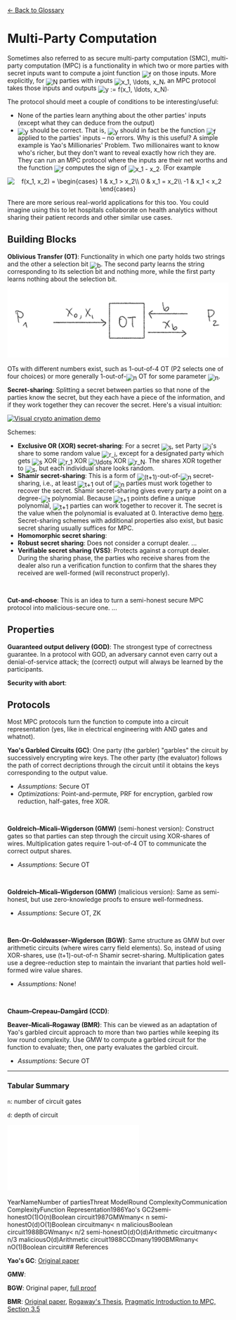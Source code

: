[← Back to Glossary](../glossary.md)

# Multi-Party Computation

Sometimes also referred to as secure multi-party computation (SMC), multi-party computation (MPC) is a functionality in which two or more parties with secret inputs want to compute a joint function <img alt="f" src="https://render.githubusercontent.com/render/math?math=f" style="transform: translateY(20%);" /> on those inputs. More explicitly, for <img alt="N" src="https://render.githubusercontent.com/render/math?math=N" style="transform: translateY(20%);" /> parties with inputs <img alt="x_1, \ldots, x_N" src="https://render.githubusercontent.com/render/math?math=x_1%2C%20%5Cldots%2C%20x_N" style="transform: translateY(20%);" />, an MPC protocol takes those inputs and outputs <img alt="y := f(x_1, \ldots, x_N)" src="https://render.githubusercontent.com/render/math?math=y%20%3A%3D%20f%28x_1%2C%20%5Cldots%2C%20x_N%29" style="transform: translateY(20%);" />.

The protocol should meet a couple of conditions to be interesting/useful:
* None of the parties learn anything about the other parties' inputs (except what they can deduce from the output)
* <img alt="y" src="https://render.githubusercontent.com/render/math?math=y" style="transform: translateY(20%);" /> should be correct. That is, <img alt="y" src="https://render.githubusercontent.com/render/math?math=y" style="transform: translateY(20%);" /> should in fact be the function <img alt="f" src="https://render.githubusercontent.com/render/math?math=f" style="transform: translateY(20%);" /> applied to the parties' inputs – no errors.
Why is this useful? A simple example is Yao's Millionaries' Problem. Two millionaires want to know who's richer, but they don't want to reveal exactly how rich they are. They can run an MPC protocol where the inputs are their net worths and the function <img alt="f" src="https://render.githubusercontent.com/render/math?math=f" style="transform: translateY(20%);" /> computes the sign of <img alt="x_1 - x_2" src="https://render.githubusercontent.com/render/math?math=x_1%20-%20x_2" style="transform: translateY(20%);" />. (For example

<p align="center"><img alt="f(x_1, x_2) = \begin{cases}
1 	& x_1 > x_2\\
0 	& x_1 = x_2\\
-1 	& x_1 < x_2
\end{cases}" src="https://render.githubusercontent.com/render/math?math=f%28x_1%2C%20x_2%29%20%3D%20%5Cbegin%7Bcases%7D%0A1%20%09%26%20x_1%20%3E%20x_2%5C%5C%0A0%20%09%26%20x_1%20%3D%20x_2%5C%5C%0A-1%20%09%26%20x_1%20%3C%20x_2%0A%5Cend%7Bcases%7D"/></p>

There are more serious real-world applications for this too. You could imagine using this to let hospitals collaborate on health analytics without sharing their patient records and other similar use cases.

## Building Blocks

**Oblivious Transfer (OT)**: Functionality in which one party holds two strings and the other a selection bit <img alt="b" src="https://render.githubusercontent.com/render/math?math=b" style="transform: translateY(20%);" />. The second party learns the string corresponding to its selection bit and nothing more, while the first party learns nothing about the selection bit.
![Diagram of the OT functionality](../img/OT.png)

OTs with different numbers exist, such as 1-out-of-4 OT (P2 selects one of four choices) or more generally 1-out-of-<img alt="n" src="https://render.githubusercontent.com/render/math?math=n" style="transform: translateY(20%);" /> OT for some parameter <img alt="n" src="https://render.githubusercontent.com/render/math?math=n" style="transform: translateY(20%);" />.

**Secret-sharing**: Splitting a secret between parties so that none of the parties know the secret, but they each have a piece of the information, and if they work together they can recover the secret. Here's a visual intuition:

<a title="Blokhead at English Wikipedia, Public domain, via Wikimedia Commons" href="https://commons.wikimedia.org/wiki/File:Visual_crypto_animation_demo.gif"><img width="256" alt="Visual crypto animation demo" src="https://upload.wikimedia.org/wikipedia/commons/0/0e/Visual_crypto_animation_demo.gif"></a>

Schemes:
* **Exclusive OR (XOR) secret-sharing**: For a secret <img alt="s" src="https://render.githubusercontent.com/render/math?math=s" style="transform: translateY(20%);" />, set Party <img alt="i" src="https://render.githubusercontent.com/render/math?math=i" style="transform: translateY(20%);" />'s share to some random value <img alt="r_i" src="https://render.githubusercontent.com/render/math?math=r_i" style="transform: translateY(20%);" />, except for a designated party which gets <img alt="s" src="https://render.githubusercontent.com/render/math?math=s" style="transform: translateY(20%);" /> XOR <img alt="r_1" src="https://render.githubusercontent.com/render/math?math=r_1" style="transform: translateY(20%);" /> XOR <img alt="\ldots" src="https://render.githubusercontent.com/render/math?math=%5Cldots" style="transform: translateY(20%);" /> XOR <img alt="r_N" src="https://render.githubusercontent.com/render/math?math=r_N" style="transform: translateY(20%);" />. The shares XOR together to <img alt="s" src="https://render.githubusercontent.com/render/math?math=s" style="transform: translateY(20%);" />, but each individual share looks random.
* **Shamir secret-sharing**: This is a form of <img alt="(t+1)" src="https://render.githubusercontent.com/render/math?math=%28t%2B1%29" style="transform: translateY(20%);" />-out-of-<img alt="n" src="https://render.githubusercontent.com/render/math?math=n" style="transform: translateY(20%);" /> secret-sharing, i.e., at least <img alt="t+1" src="https://render.githubusercontent.com/render/math?math=t%2B1" style="transform: translateY(20%);" /> out of <img alt="n" src="https://render.githubusercontent.com/render/math?math=n" style="transform: translateY(20%);" /> parties must work together to recover the secret. Shamir secret-sharing gives every party a point on a degree-<img alt="t" src="https://render.githubusercontent.com/render/math?math=t" style="transform: translateY(20%);" /> polynomial. Because <img alt="t+1" src="https://render.githubusercontent.com/render/math?math=t%2B1" style="transform: translateY(20%);" /> points define a unique polynomial, <img alt="t+1" src="https://render.githubusercontent.com/render/math?math=t%2B1" style="transform: translateY(20%);" /> parties can work together to recover it. The secret is the value when the polynomial is evaluated at 0. Interactive demo [here](./ShamirSS.ipynb).
Secret-sharing schemes with additional properties also exist, but basic secret sharing usually suffices for MPC.
* **Homomorphic secret sharing**:
* **Robust secret sharing**: Does not consider a corrupt dealer. ...
* **Verifiable secret sharing (VSS)**: Protects against a corrupt dealer. During the sharing phase, the parties who receive shares from the dealer also run a verification function to confirm that the shares they received are well-formed (will reconstruct properly).
<br/>

**Cut-and-choose**: This is an idea to turn a semi-honest secure MPC protocol into malicious-secure one. ...

## Properties

**Guaranteed output delivery (GOD)**: The strongest type of correctness guarantee. In a protocol with GOD, an adversary cannot even carry out a denial-of-service attack; the (correct) output will always be learned by the participants.

**Security with abort**:

## Protocols

Most MPC protocols turn the function to compute into a circuit representation (yes, like in electrical engineering with AND gates and whatnot).

**Yao's Garbled Circuits (GC)**: One party (the garbler) "garbles" the circuit by successively encrypting wire keys. The other party (the evaluator) follows the path of correct decriptions through the circuit until it obtains the keys corresponding to the output value.
* _Assumptions:_ Secure OT
* _Optimizations:_ Point-and-permute, PRF for encryption, garbled row reduction, half-gates, free XOR.
<br/>

**Goldreich–Micali–Wigderson (GMW)** (semi-honest version): Construct gates so that parties can step through the circuit using XOR-shares of wires. Multiplication gates require 1-out-of-4 OT to communicate the correct output shares.
* _Assumptions:_ Secure OT
<br/>

**Goldreich–Micali–Wigderson (GMW)** (malicious version): Same as semi-honest, but use zero-knowledge proofs to ensure well-formedness.
* _Assumptions:_ Secure OT, ZK
<br/>

**Ben-Or–Goldwasser–Wigderson (BGW)**: Same structure as GMW but over arithmetic circuits (where wires carry field elements). So, instead of using XOR-shares, use (t+1)-out-of-n Shamir secret-sharing. Multiplication gates use a degree-reduction step to maintain the invariant that parties hold well-formed wire value shares.
* _Assumptions:_ None!
<br/>

**Chaum–Crepeau–Damgård (CCD)**:

**Beaver–Micali–Rogaway (BMR)**: This can be viewed as an adaptation of Yao's garbled circuit approach to more than two parties while keeping its low round complexity. Use GMW to compute a garbled circuit for the function to evaluate; then, one party evaluates the garbled circuit.
* _Assumptions:_ Secure OT
<hr/>

### Tabular Summary

`n`: number of circuit gates

`d`: depth of circuit

<embed type="text/html" src="../src/subareas/table.html"></embed>

YearNameNumber of partiesThreat ModelRound ComplexityCommunication ComplexityFunction Representation1986Yao's GC2semi-honestO(1)O(n)Boolean circuit1987GMWmany< n semi-honestO(d)O(1)Boolean circuit​many< n maliciousBoolean circuit1988BGWmany< n/2 semi-honestO(d)O(d)Arithmetic circuit​many< n/3 maliciousO(d)Arithmetic circuit1988CCDmany1990BMRmany< nO(1)Boolean circuit## References

**Yao's GC**: [Original paper](https://ieeexplore.ieee.org/document/4568207)

**GMW**:

**BGW**: Original paper, [full proof](https://eccc.weizmann.ac.il//report/2011/036/)

**BMR**: [Original paper](https://dl.acm.org/doi/pdf/10.1145/100216.100287?casa_token=jgHhj-wpD88AAAAA:17nxjtduFXBZwYyyvRd9sVKdnPBXZ-vaBxXxzmHFQwhZy_dRc1UGxRnmoXj6WlNRflZ-wRlQA0v-iA), [Rogaway's Thesis](https://www.cs.ucdavis.edu/~rogaway/papers/thesis.pdf), [Pragmatic Introduction to MPC, Section 3.5](https://securecomputation.org/)
